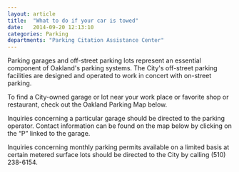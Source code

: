 ```yaml
---
layout: article
title:  "What to do if your car is towed"
date:   2014-09-20 12:13:10
categories: Parking
departments: "Parking Citation Assistance Center"
---
```


Parking garages and off-street parking lots represent an essential component of Oakland's parking systems. The City's off-street parking facilities are designed and operated to work in concert with on-street parking.

To find a City-owned garage or lot near your work place or favorite shop or restaurant, check out the Oakland Parking Map below. 

Inquiries concerning a particular garage should be directed to the parking operator. Contact information can be found on the map below by clicking on the “P” linked to the garage.

Inquiries concerning monthly parking permits available on a limited basis at certain metered surface lots should be directed to the City by calling (510) 238-6154.  